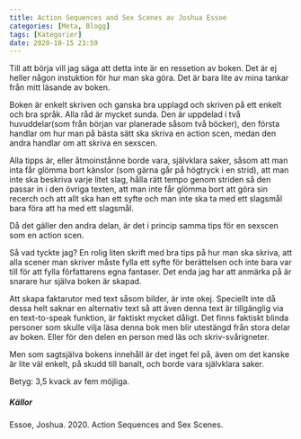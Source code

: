 ```yaml
---
title: Action Sequences and Sex Scenes av Joshua Essoe
categories: [Meta, Blogg]
tags: [Kategorier]
date: 2020-10-15 23:59
---
```

Till att börja vill jag säga att detta inte är en ressetion av boken. Det är ej heller någon instuktion för hur man ska göra. Det är bara lite av mina tankar från mitt läsande av boken.

Boken är enkelt skriven och ganska bra upplagd och skriven på ett enkelt och bra språk. Alla råd är mycket sunda. Den är uppdelad i två huvuddelar(som från början var planerade såsom två böcker), den första handlar om hur man på bästa sätt ska skriva en action scen, medan den andra handlar om att skriva en sexscen.

Alla tipps är, eller åtmoinstånne borde vara, självklara saker, såsom att man inta får glömma bort känslor (som gärna går på högtryck i en strid), att man inte ska beskriva varje litet slag, hålla rätt tempo genom striden så den passar in i den övriga texten, att man inte får glömma bort att göra sin recerch och att allt ska han ett syfte och man inte ska ta med ett slagsmål bara föra att ha med ett slagsmål.

Då det gäller den andra delan, är det i princip samma tips för en sexscen som en action scen. 

Så vad tyckte jag? En rolig liten skrift med bra tips på hur man ska skriva, att alla scener man skriver måste fylla ett syfte för berättelsen och inte bara var till för att fylla författarens egna fantaser. Det enda jag har att anmärka på är snarare hur själva boken är skapad.

Att skapa faktarutor med text såsom bilder, är inte okej. Speciellt inte då dessa helt saknar en alternativ text så att även denna text är tillgänglig via en text-to-speak funktion, är faktiskt mycket dåligt. Det finns faktiskt blinda personer som skulle vilja läsa denna bok men blir utestängd från stora delar av boken. Eller för den delen en person med läs och skriv-svårigneter.

Men som sagtsjälva bokens innehåll är det inget fel på, även om det kanske är lite väl enkelt, på skudd till banalt, och borde vara självklara saker.

Betyg: 3,5 kvack av fem möjliga.







##### Källor
Essoe, Joshua. 2020. Action Sequences and Sex Scenes.
